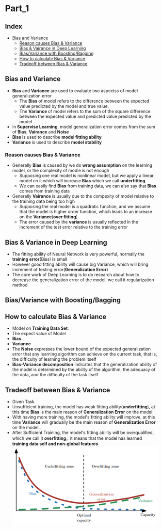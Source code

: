 Part_1
===

Index
---
<!-- TOC -->
* [Bias and Variance](#Bias-and-Variance)
  * [Reason causes Bias & Variance](#reason-causes-bias-&-variance)
  * [Bias & Vairance in Deep Learning](#Bias-&-Variance-in-Deep-Learning)
  * [Bias/Variance with Boosting/Bagging](#Bias/Variance-with-Boosting/Bagging)
  * [How to calculate Bias & Variance](#How-to-calculate-Bias-&-Variance)
  * [Tradeoff between Bias & Variance](#Tradeoff-between-Bias-&-Variance)

<!-- TOC -->
 
## Bias and Variance
* **Bias** and **Variance** are used to evaluate two aspectss of model generalization error
  * The **Bias** of model refers to the difference between the expected value predicted by the model and true value;
  *  The **Variance** of model refers to the sum of the square difference between the expected value and predicted value predicted by the model
* In **Supervise Learning**, model generalization error comes from the sum of **Bias**, **Vairance** and **Noise**
* **Bias** is used to describe **model fitting ability**</br>
* **Variance** is used to describe **model stability**
  
### Reason causes Bias & Variance
* Generally **Bias** is caused by we do **wrong assumption** on the learning model, or the complexity of modle is not enough
  * Supposing one real model is nonlinear model, but we apply a linear model on it which will increase **Bias** which we call **underfitting**
  * We can easily find **Bias** from training data, we can also say that **Bias** comes from training data
* Generally **Vairance** is usually due to the compexity of model relative to the training data being too high
  * Supposing the real model is a quadratic function, and we assume that the model is higher order function, which leads to an increase on the **Variance**(**over fitting**)
  * The error caused by the **variance** is usually reflected in the increment of the test error relative to the training error

## Bias & Variance in Deep Learning
* The fitting ability of Neural Network is very powerful, normally the **training error**(Bias) is small
* However good fitting ability will cause big Variance, which will bring increment of testing error(**Generalization Error**)
* The core work of Deep Learning is to do research about how to decrease the generalization error of the model, we call it regularization method

## Bias/Variance with Boosting/Bagging

## How to calculate Bias & Variance
* Model on **Training Data Set**:
* The expect value of Model
* **Bias**
* **Variance**
* The **Noise** expresses the lower bound of the expected generalization error that any learning algorithm can achieve on the current task, that is, the difficulty of learning the problem itself
* **Bias-Variance decomposition** indicates that the generalization ability of the model is determined by the ability of the algorithm, the adequacy of the data, and the difficulty of the task itself

## Tradeoff between Bias & Variance
* Given Task
 * Unsufficient training, the model has weak fitting ability(**underfitting**), at this time **Bias** is the main reason of **Generalization Error** on the model
 * With having more training, the model's fitting ability will improve, at this time **Variance** will gradually be the main reason of **Generalization Error** on the model
 * After Sufficient Training, the model's fitting ability will be overqualified, which we call it **overfitting**，it means that the model has learned **training data self and non-global features** 
   <div align="center"><img src="../Basis/Image/20181102.png" height="" /></div>

 
